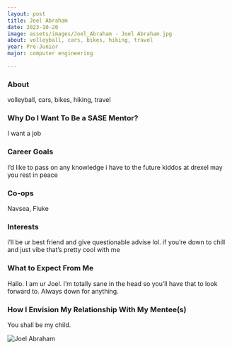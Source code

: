 ```yaml
---
layout: post
title: Joel Abraham 
date: 2023-10-20
image: assets/images/Joel_Abraham - Joel Abraham.jpg
about: volleyball, cars, bikes, hiking, travel
year: Pre-Junior
major: computer engineering 

---
```


### About

volleyball, cars, bikes, hiking, travel

### Why Do I Want To Be a SASE Mentor?

I want a job

### Career Goals

I’d like to pass on any knowledge i have to the future kiddos at drexel may you rest in peace

### Co-ops

Navsea, Fluke

### Interests

i’ll be ur best friend and give questionable advise lol. if you’re down to chill and just vibe that’s pretty cool with me

### What to Expect From Me

Hallo. I am ur Joel. I’m totally sane in the head so you’ll have that to look forward to. Always down for anything. 

### How I Envision My Relationship With My Mentee(s) 

You shall be my child.

<div class="text-center my-5">
    <img src="https://sase-drexel.github.io/mentorship-2023/assets/images/Joel_Abraham - Joel Abraham.jpg" alt="Joel Abraham" class="rounded post-img" />
</div>
